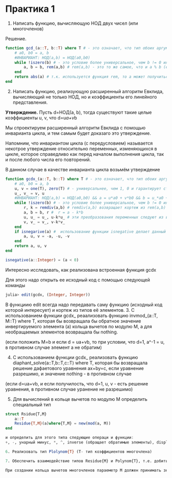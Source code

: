 # Практика 1
1. Написать функцию, вычисляющую НОД двух чисел (или многочленов)

Решение.
```julia
function gcd_(a::T, b::T) where T # - это означает, что тип обоих аргументов один и тот же
    # a0, b0 = a, b
    #ИНВАРИАНТ: НОД(a,b) = HОД(a0,b0)
    while !iszero(b) # - это условие более универсальное, чем b != 0 или b > 0. Функция iszero определена для всех числовых типов. Для пользовательских типов ее надо будет определять
        a, b = b, rem(a,b) # rem(a,b) - это то же самое, что и a % b (есть еще функция mod(a,b))
    end
    return abs(a) # т.к. используется функция rem, то a может получиться отризательным
end
```

2. Написать функцию, реализующую расширенный алгоритм Евклида, вычисляющий не только НОД, но и коэффициенты его линейного представления.

**Утверждение.** Пусть d=НОД(a, b), тогда существуют такие целые коэффициенты u, v, что d=u*a+v*b

Мы спроектируем расширенный алгоритм Евклида с помощью инварианта цикла, и тем самым будет доказаго это утверждение.

Напомним, что инвариантом цикла (с передусловием) называется некотрое утверждение относительно переменных, изменяющихся в цикле, которое справедливо как перед началом выполнения цикла, так и после любого числа его повторений.

В данном случае в качестве инварианта цикла возьмём утверждение 


```julia
function gcdx_(a::T, b::T) where T # - это означает, что тип обоих аргументов один и тот же
    # a0, b0 = a, b
    u, v = one(T), zero(T) # - универсальнее, чем 1, 0 и гарантирует стабильность типов переменных
    u_, v_ = v, u
    #ИНВАРИАНТ: НОД(a,b) = HОД(a0,b0) && a = u*a0 + v*b0 && b = u_*a0 + v_ * b0
    while !iszero(b) # - это условие более универсальное, чем b != 0 или b > 0. Функция iszero определена для всех числовых типов. Для пользовательских типов ее надо будет определять
        r, k = remdiv(a,b) # remdiv(a,b) возвращает кортеж из rem(a,b) и div(a,b)
        a, b = b, r #  r = a - k*b
        u, u_ = u_, u-k*u_ # эти преобразования переменных следуют из инварианта цикла
        v, v_ = v_, v-k*v_
    end
    if isnegarive(a) #  использование функции isnegative делает данный алгоритм более универсальным, но эту функцию требуется определить, в том числе и для целых типов
        a, u, v = -a, -u, -v
    end
    return a, u, v 
end

isnegative(a::Integer) = (a < 0)
```
Интересно исследовать, как реализована встроенная функция gcdx

Для этого надо открыть ее исходный код с помощью следующей команды

```julia
julia> edit(gcdx, (Integer, Integer))
```
В функциию edit всегда надо передавать саму функцию (исходный код которой интересует) и кортеж из типов её элементов.
3. С использованием функции gcdx_ реаализовать функцию invmod_(a::T, M::T) where T, которая бы возвращала бы обратное значение инвертируемого элемента (a) кольца вычетов по модулю M, а для необращаемых элементов возвращала бы nothing.

(если положить M=b  и если d = ua+vb, то при условии, что d=1, a^-1 = u, в противном случае элемент a не обратим)

4. С использованием функции gcdx_ реализовать функцию diaphant_solve(a::T,b::T,c::T) where T, которая бы возвращала решение дафаетового уравнения ax+by=c, если уравнение разрешимо, и значение nothing - в противном случае
   
(если d=ua+vb, и если получилость, что d=1, u, v - есть решение уравнения, в противном случае уранение не разрешимо)

5. Для вычислений в кольце вычетов по модулю M определить специальный тип
   
```julia
struct Rsidue{T,M}
    a::T
    Residue{T,M}(a)where{T,M} = new(mod(a, M))
end

и определить для этого типа следующие операци и функции:
+, -, унарный минус, *, ^, inverse (обращает обратимые элементы), display (определяет, в каком виде значение будет выводиться в REPL)

6. Реализовать тип Plolynom{T} (T- тип коэффициентов многочлена)

7. Обеспечить взаимодействие типов Residue{M} и Polynom{T}, т.е. добиться, чтобы можно было бы создавать кольцо вычетов многочленов (по заданному модулю) и чтобы можно было создавить многочлены с коэффициентами из кольца вычетов.

При создании кольца вычетов многочленов параеметр M должен принимать значение кортежа коэффициентов соответсвующего многочлена.